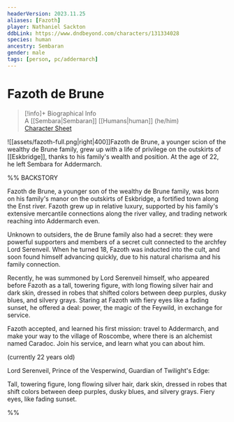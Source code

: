 ```yaml
---
headerVersion: 2023.11.25
aliases: [Fazoth]
player: Nathaniel Sackton
ddbLink: https://www.dndbeyond.com/characters/131334028
species: human
ancestry: Sembaran
gender: male
tags: [person, pc/addermarch]
---
```

# Fazoth de Brune
>[!info]+ Biographical Info  
> A [[Sembara|Sembaran]] [[Humans|human]] (he/him)  
> [Character Sheet](https://www.dndbeyond.com/characters/131334028)

![[assets/fazoth-full.png|right|400]]Fazoth de Brune, a younger scion of the wealthy de Brune family, grew up with a life of privilege on the outskirts of [[Eskbridge]], thanks to his family's wealth and position. At the age of 22, he left Sembara for Addermarch. 

%% BACKSTORY

Fazoth de Brune, a younger son of the wealthy de Brune family, was born on his family's manor on the outskirts of Eskbridge, a fortified town along the Enst river. Fazoth grew up in relative luxury, supported by his family's extensive mercantile connections along the river valley, and trading network reaching into Addermarch even. 

Unknown to outsiders, the de Brune family also had a secret: they were powerful supporters and members of a secret cult connected to the archfey Lord Serenveil. When he turned 18, Fazoth was inducted into the cult, and soon found himself advancing quickly, due to his natural charisma and his family connection.

Recently, he was summoned by Lord Serenveil himself, who appeared before Fazoth as a tall, towering figure, with long flowing silver hair and dark skin, dressed in robes that shifted colors between deep purples, dusky blues, and silvery grays. Staring at Fazoth with fiery eyes like a fading sunset, he offered a deal: power, the magic of the Feywild, in exchange for service. 

Fazoth accepted, and learned his first mission: travel to Addermarch, and make your way to the village of Roscombe, where there is an alchemist named Caradoc. Join his service, and learn what you can about him.

(currently 22 years old)

Lord Serenveil, Prince of the Vesperwind, Guardian of Twilight's Edge:

Tall, towering figure, long flowing silver hair, dark skin, dressed in robes that shift colors between deep purples, dusky blues, and silvery grays. Fiery eyes, like fading sunset. 

%%